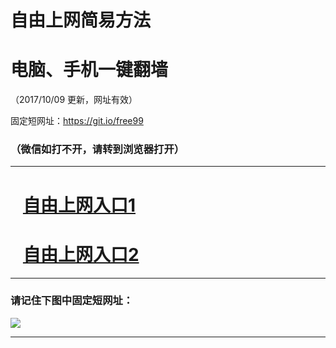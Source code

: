 ﻿# 自由上网简易方法

# 电脑、手机一键翻墙

（2017/10/09 更新，网址有效）

固定短网址：https://git.io/free99

### （微信如打不开，请转到浏览器打开）


***





# &nbsp;&nbsp; <a href="http://ft384427971.fwq-tz-1001.info/fwqtz01.html?t=100900128873 " target="_blank">自由上网入口1</a>
# &nbsp;&nbsp; <a href="http://ft1142110387.fwq-tz-1002.info/fwqtz02.html?t=1009001237 " target="_blank">自由上网入口2</a>
***

### 请记住下图中固定短网址：

<img src="https://s3-us-west-2.amazonaws.com/fwq-1001/yjfq-20170905okok.png" /> 


***

